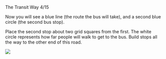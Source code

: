 The Transit Way 4/15

Now you will see a blue line (the route the bus will take), and a second blue circle (the second bus stop).

Place the second stop about two grid squares from the first. The white circle represents how far people will walk to get to the bus. Build stops all the way to the other end of this road.

![](docs/images/tutorial/transit/transit-3-[3].png)

